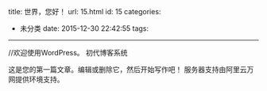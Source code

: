 title: 世界，您好！
url: 15.html
id: 15
categories:
  - 未分类
date: 2015-12-30 22:42:55
tags:
---
//欢迎使用WordPress。
初代博客系统
<!--more-->
这是您的第一篇文章。编辑或删除它，然后开始写作吧！ 服务器支持由阿里云万网提供环境支持。